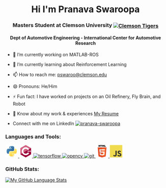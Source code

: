 <h1 align="center">Hi I'm Pranava Swaroopa</h1>
<h3 align="center">Masters Student at Clemson University <a href="Go Tigers">
    <img src="https://upload.wikimedia.org/wikipedia/commons/thumb/7/72/Clemson_Tigers_logo.svg/225px-Clemson_Tigers_logo.svg.png" alt="Clemson Tigers" height="20" width="20" align = "center"/>
  </a> </h3>
<h4 align="center">Dept of Automotive Engineering - International Center for Automotive Research</h4>

- 🔭 I’m currently working on MATLAB-ROS

- 🌱 I’m currently learning about Reinforcement Learning

- 📫 How to reach me: pswaroo@clemson.edu

- 😄 Pronouns: He/Him

- ⚡ Fun fact: I have worked on projects on an Oil Refinery, Fly Brain, and Robot

- 📄 Know about my work & experiences [My Resume](https://drive.google.com/file/d/100OJU_pLkAS8z3iDIapAI_GQ02mw4SW6/view?usp=sharing)

- Connect with me on LinkedIn 
<a href="https://www.linkedin.com/in/pranavaswaroopa/" target="blank"><img align="top" src="https://raw.githubusercontent.com/rahuldkjain/github-profile-readme-generator/master/src/images/icons/Social/linked-in-alt.svg" alt="pranava-swaroopa" height="20" width="20" /></a>


<h3 align="left">Languages and Tools:</h3>
<p align="left"> 
    <a href="https://www.python.org" target="_blank" rel="noreferrer"> <img src="https://raw.githubusercontent.com/devicons/devicon/master/icons/python/python-original.svg" alt="python" width="40" height="40"/> </a>  
  <a href="https://www.w3schools.com/cpp/" target="_blank" rel="noreferrer"> <img src="https://raw.githubusercontent.com/devicons/devicon/master/icons/cplusplus/cplusplus-original.svg" alt="cplusplus" width="40" height="40"/> </a> 
    <a href="https://www.tensorflow.org" target="_blank" rel="noreferrer"> <img src="https://www.vectorlogo.zone/logos/tensorflow/tensorflow-icon.svg" alt="tensorflow" width="40" height="40"/> </a>
     <a href="https://opencv.org/" target="_blank" rel="noreferrer"> <img src="https://www.vectorlogo.zone/logos/opencv/opencv-icon.svg" alt="opencv" width="40" height="40"/> </a> 
  <a href="https://git-scm.com/" target="_blank" rel="noreferrer"> <img src="https://www.vectorlogo.zone/logos/git-scm/git-scm-icon.svg" alt="git" width="40" height="40"/> </a> 
  <a href="https://www.w3.org/html/" target="_blank" rel="noreferrer"> <img src="https://raw.githubusercontent.com/devicons/devicon/master/icons/html5/html5-original-wordmark.svg" alt="html5" width="40" height="40"/> </a> 
  <a href="https://developer.mozilla.org/en-US/docs/Web/JavaScript" target="_blank" rel="noreferrer"> <img src="https://raw.githubusercontent.com/devicons/devicon/master/icons/javascript/javascript-original.svg" alt="javascript" width="40" height="40"/> </a> 
  </p>
  
<h3>GitHub Stats:</h3>

[![My GitHub Language Stats](https://github-readme-stats.vercel.app/api/top-langs/?username=ppswaroopa&langs_count=5&theme=dark&hide_border=true&layout=compact)]()

<!--
**ppswaroopa/ppswaroopa** is a ✨ _special_ ✨ repository because its `README.md` (this file) appears on your GitHub profile.
[![My GitHub Stats](https://github-readme-stats.vercel.app/api/?username=ppswaroopa&count_private=true&theme=tokyonight&showicons=true)]()
-->

<!-- Inspired by https://github.com/chandrikadeb7/chandrikadeb7 -->

